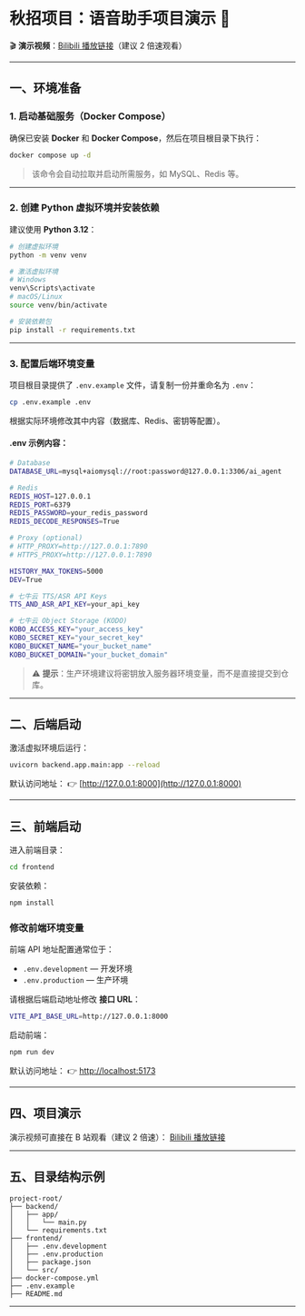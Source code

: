 
# 秋招项目：语音助手项目演示 🚀

🎬 **演示视频**：[Bilibili 播放链接](https://www.bilibili.com/video/BV12VxNzuEhs/?share_source=copy_web&vd_source=f74e0c665f4fb75caa2057a3e0d75600)（建议 2 倍速观看）

---

## 一、环境准备

### 1. 启动基础服务（Docker Compose）

确保已安装 **Docker** 和 **Docker Compose**，然后在项目根目录下执行：

```bash
docker compose up -d
```

> 该命令会自动拉取并启动所需服务，如 MySQL、Redis 等。

---

### 2. 创建 Python 虚拟环境并安装依赖

建议使用 **Python 3.12**：

```bash
# 创建虚拟环境
python -m venv venv

# 激活虚拟环境
# Windows
venv\Scripts\activate
# macOS/Linux
source venv/bin/activate

# 安装依赖包
pip install -r requirements.txt
```

---

### 3. 配置后端环境变量

项目根目录提供了 `.env.example` 文件，请复制一份并重命名为 `.env`：

```bash
cp .env.example .env
```

根据实际环境修改其中内容（数据库、Redis、密钥等配置）。

#### .env 示例内容：

```bash
# Database
DATABASE_URL=mysql+aiomysql://root:password@127.0.0.1:3306/ai_agent

# Redis
REDIS_HOST=127.0.0.1
REDIS_PORT=6379
REDIS_PASSWORD=your_redis_password
REDIS_DECODE_RESPONSES=True

# Proxy (optional)
# HTTP_PROXY=http://127.0.0.1:7890
# HTTPS_PROXY=http://127.0.0.1:7890

HISTORY_MAX_TOKENS=5000
DEV=True

# 七牛云 TTS/ASR API Keys
TTS_AND_ASR_API_KEY=your_api_key

# 七牛云 Object Storage (KODO)
KOBO_ACCESS_KEY="your_access_key"
KOBO_SECRET_KEY="your_secret_key"
KOBO_BUCKET_NAME="your_bucket_name"
KOBO_BUCKET_DOMAIN="your_bucket_domain"
```

> ⚠️ **提示**：生产环境建议将密钥放入服务器环境变量，而不是直接提交到仓库。

---

## 二、后端启动

激活虚拟环境后运行：

```bash
uvicorn backend.app.main:app --reload
```

默认访问地址： 👉 [http://127.0.0.1:8000](http://127.0.0.1:8000)

---

## 三、前端启动

进入前端目录：

```bash
cd frontend
```

安装依赖：

```bash
npm install
```

### 修改前端环境变量

前端 API 地址配置通常位于：

* `.env.development` — 开发环境
* `.env.production` — 生产环境

请根据后端启动地址修改 **接口 URL**：

```bash
VITE_API_BASE_URL=http://127.0.0.1:8000
```

启动前端：

```bash
npm run dev
```

默认访问地址： 👉 [http://localhost:5173](http://localhost:5173)

---

## 四、项目演示

演示视频可直接在 B 站观看（建议 2 倍速）：
[Bilibili 播放链接](https://www.bilibili.com/video/BV12VxNzuEhs/?share_source=copy_web&vd_source=f74e0c665f4fb75caa2057a3e0d75600)

---

## 五、目录结构示例

```
project-root/
├── backend/
│   ├── app/
│   │   └── main.py
│   └── requirements.txt
├── frontend/
│   ├── .env.development
│   ├── .env.production
│   ├── package.json
│   └── src/
├── docker-compose.yml
├── .env.example
├── README.md
```

---


